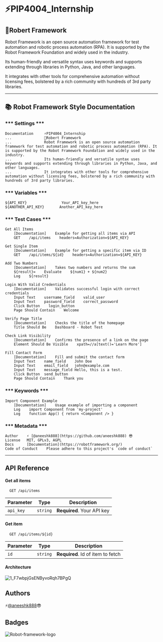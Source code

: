 # ⚡PIP4004_Internship

## 🚀Robert Framework

Robot Framework is an open source automation framework for test automation and robotic process automation (RPA). It is supported by the Robot Framework Foundation and widely used in the industry.

Its human-friendly and versatile syntax uses keywords and supports extending through libraries in Python, Java, and other languages.

It integrates with other tools for comprehensive automation without licensing fees, bolstered by a rich community with hundreds of 3rd party libraries.

---

## 📚 Robot Framework Style Documentation

### *** Settings ***

```
Documentation     ⚡PIP4004_Internship
...               🚀Robert Framework
...               Robot Framework is an open source automation framework for test automation and robotic process automation (RPA). It is supported by the Robot Framework Foundation and widely used in the industry.
...               Its human-friendly and versatile syntax uses keywords and supports extending through libraries in Python, Java, and other languages.
...               It integrates with other tools for comprehensive automation without licensing fees, bolstered by a rich community with hundreds of 3rd party libraries.
```

### *** Variables ***

```
${API_KEY}                Your_API_key_here
${ANOTHER_API_KEY}       Another_API_key_here
```

### *** Test Cases ***

```
Get All Items
    [Documentation]    Example for getting all items via API
    GET    /api/items    headers=Authorization=${API_KEY}

Get Single Item
    [Documentation]    Example for getting a specific item via ID
    GET    /api/items/${id}    headers=Authorization=${API_KEY}

Add Two Numbers
    [Documentation]    Takes two numbers and returns the sum
    ${result}=    Evaluate    ${num1} + ${num2}
    Log    ${result}

Login With Valid Credentials
    [Documentation]    Validates successful login with correct credentials
    Input Text    username_field    valid_user
    Input Text    password_field    correct_password
    Click Button    login_button
    Page Should Contain    Welcome

Verify Page Title
    [Documentation]    Checks the title of the homepage
    Title Should Be    Dashboard - Robot Test

Check Link Visibility
    [Documentation]    Confirms the presence of a link on the page
    Element Should Be Visible    xpath=//a[text()='Learn More']

Fill Contact Form
    [Documentation]    Fill and submit the contact form
    Input Text    name_field    John Doe
    Input Text    email_field   john@example.com
    Input Text    message_field Hello, this is a test.
    Click Button  send_button
    Page Should Contain    Thank you
```

### *** Keywords ***

```
Import Component Example
    [Documentation]    Usage example of importing a component
    Log    import Component from 'my-project'
    Log    function App() { return <Component /> }
```

### *** Metadata ***

```
Author    ⚡ [@aneeshk888](https://github.com/aneeshk888) 😎
License   MIT, GPLv3, AGPL
Docs      [Documentation](https://robotframework.org/)
Code of Conduct    Please adhere to this project's `code of conduct`
```

---

## API Reference

#### Get all items

```http
  GET /api/items
```

| Parameter | Type     | Description                |
| --------- | -------- | -------------------------- |
| `api_key` | `string` | **Required**. Your API key |

#### Get item

```http
  GET /api/items/${id}
```

| Parameter | Type     | Description                       |
| --------- | -------- | --------------------------------- |
| `id`      | `string` | **Required**. Id of item to fetch |

#### Architecture

![1_F7wbpjGsENByvoRqh7BPgQ](https://github.com/user-attachments/assets/487ee4bb-968a-4800-9888-8cd86c22782f)


## Authors

⚡[@aneeshk888](https://github.com/aneeshk888)😎

## Badges

![Robot-framework-logo](https://github.com/user-attachments/assets/b45d4c65-aa56-499f-bede-ad702d69db4a)

